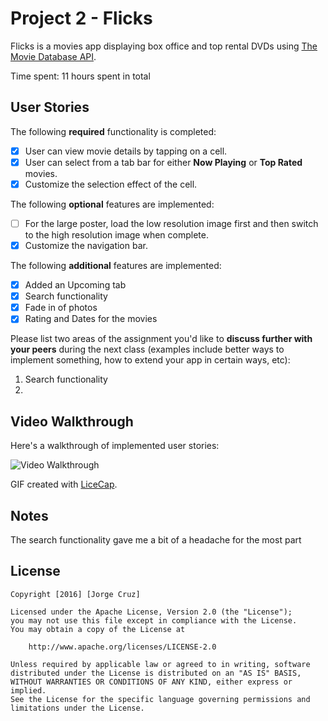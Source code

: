 # Project 2 - Flicks

Flicks is a movies app displaying box office and top rental DVDs using [The Movie Database API](http://docs.themoviedb.apiary.io/#).

Time spent: 11 hours spent in total

## User Stories

The following **required** functionality is completed:

- [X] User can view movie details by tapping on a cell.
- [X] User can select from a tab bar for either **Now Playing** or **Top Rated** movies.
- [X] Customize the selection effect of the cell.

The following **optional** features are implemented:

- [ ] For the large poster, load the low resolution image first and then switch to the high resolution image when complete.
- [X] Customize the navigation bar.

The following **additional** features are implemented:

- [X] Added an Upcoming tab
- [X] Search functionality 
- [X] Fade in of photos
- [X] Rating and Dates for the movies

Please list two areas of the assignment you'd like to **discuss further with your peers** during the next class (examples include better ways to implement something, how to extend your app in certain ways, etc):

1. Search functionality
2. 

## Video Walkthrough 

Here's a walkthrough of implemented user stories:

<img src='http://gph.is/1W54IHR' title='Video Walkthrough' width='' alt='Video Walkthrough' />

GIF created with [LiceCap](http://www.cockos.com/licecap/).

## Notes

The search functionality gave me a bit of a headache for the most part

## License

    Copyright [2016] [Jorge Cruz]

    Licensed under the Apache License, Version 2.0 (the "License");
    you may not use this file except in compliance with the License.
    You may obtain a copy of the License at

        http://www.apache.org/licenses/LICENSE-2.0

    Unless required by applicable law or agreed to in writing, software
    distributed under the License is distributed on an "AS IS" BASIS,
    WITHOUT WARRANTIES OR CONDITIONS OF ANY KIND, either express or implied.
    See the License for the specific language governing permissions and
    limitations under the License.
